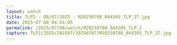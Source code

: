 ```yaml
---
layout: watch
title: TLP2 - 08/07/2025 - M20250708_044305_TLP_2T.jpg
date: 2025-07-08 04:43:05
permalink: /2025/07/08/watch/M20250708_044305_TLP_2
capture: TLP2/2025/202507/20250707/M20250708_044305_TLP_2T.jpg
---
```

